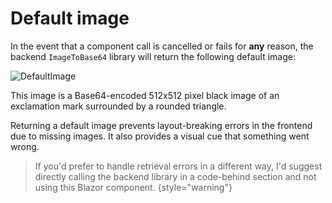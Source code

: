 # Default image

In the event that a component call is cancelled or fails for **any** reason, the backend `ImageToBase64` library will
return the following default image:

![DefaultImage](defaultBase64ReturnImage.png)

This image is a Base64-encoded 512x512 pixel black image of an exclamation mark surrounded by a rounded triangle.

Returning a default image prevents layout-breaking errors in the frontend due to missing images. It also provides a
visual cue that something went wrong.

> If you'd prefer to handle retrieval errors in a different way, I'd suggest directly calling the backend library in a
> code-behind section and not using this Blazor component.
> {style="warning"}
